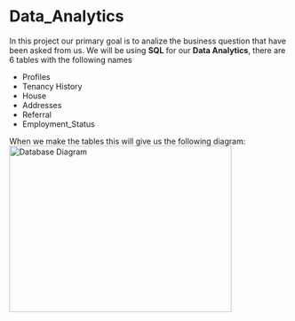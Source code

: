 # Data_Analytics

In this project our primary goal is to analize the business question that have been asked from us.
We will be using **SQL** for our **Data Analytics**, there are 6 tables with the following names
 * Profiles 
 * Tenancy History
 * House
 * Addresses
 * Referral
 * Employment_Status

When we make the tables this will give us the following diagram:
<img title="Database Diagram" src="..\main\Image\database_diagram.png" style="height: 300px; width:400px;"/>
